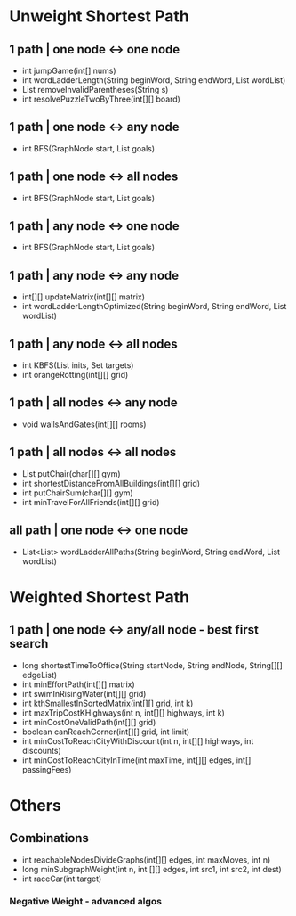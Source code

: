 # Unweight Shortest Path
## 1 path   | one node  <-> one node
- int jumpGame(int[] nums) 
- int wordLadderLength(String beginWord, String endWord, List<String> wordList)
- List<String> removeInvalidParentheses(String s)
- int resolvePuzzleTwoByThree(int[][] board)
## 1 path   | one node  <-> any node
- int BFS(GraphNode start, List<GraphNode> goals)
## 1 path   | one node  <-> all nodes
- int BFS(GraphNode start, List<GraphNode> goals)
## 1 path   | any node  <-> one node
- int BFS(GraphNode start, List<GraphNode> goals)
## 1 path   | any node  <-> any node
- int[][] updateMatrix(int[][] matrix)
- int wordLadderLengthOptimized(String beginWord, String endWord, List<String> wordList)
## 1 path   | any node  <-> all nodes
- int KBFS(List<GraphNode> inits, Set<GraphNode> targets)
- int orangeRotting(int[][] grid) 
## 1 path   | all nodes <-> any node
- void wallsAndGates(int[][] rooms)
## 1 path   | all nodes <-> all nodes
- List<Integer> putChair(char[][] gym)
- int shortestDistanceFromAllBuildings(int[][] grid)
- int putChairSum(char[][] gym)
- int minTravelForAllFriends(int[][] grid)
## all path | one node  <-> one node
- List<List<String>> wordLadderAllPaths(String beginWord, String endWord, List<String> wordList)

# Weighted Shortest Path
## 1 path   | one node  <-> any/all node - best first search
- long shortestTimeToOffice(String startNode, String endNode, String[][] edgeList)
- int minEffortPath(int[][] matrix)
- int swimInRisingWater(int[][] grid)
- int kthSmallestInSortedMatrix(int[][] grid, int k)
- int maxTripCostKHighways(int n, int[][] highways, int k)
- int minCostOneValidPath(int[][] grid)
- boolean canReachCorner(int[][] grid, int limit)
- int minCostToReachCityWithDiscount(int n, int[][] highways, int discounts)
- int minCostToReachCityInTime(int maxTime, int[][] edges, int[] passingFees)

# Others
## Combinations
- int reachableNodesDivideGraphs(int[][] edges, int maxMoves, int n)
- long minSubgraphWeight(int n, int [][] edges, int src1, int src2, int dest)
- int raceCar(int target)
### Negative Weight - advanced algos 